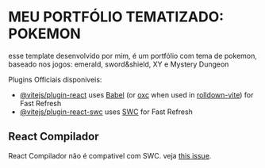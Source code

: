 # MEU PORTFÓLIO TEMATIZADO: POKEMON

esse template desenvolvido por mim, é um portfólio com tema de pokemon, baseado nos jogos: emerald, sword&shield, XY e Mystery Dungeon

Plugins Officiais disponiveis:

- [@vitejs/plugin-react](https://github.com/vitejs/vite-plugin-react/blob/main/packages/plugin-react) uses [Babel](https://babeljs.io/) (or [oxc](https://oxc.rs) when used in [rolldown-vite](https://vite.dev/guide/rolldown)) for Fast Refresh
- [@vitejs/plugin-react-swc](https://github.com/vitejs/vite-plugin-react/blob/main/packages/plugin-react-swc) uses [SWC](https://swc.rs/) for Fast Refresh

## React Compilador

React Compilador não é compativel com SWC. veja [this issue](https://github.com/vitejs/vite-plugin-react/issues/428).

